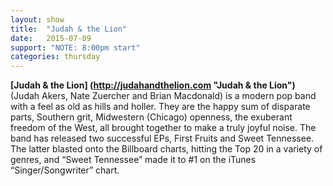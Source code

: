 ```yaml
---
layout: show
title:  "Judah & the Lion"
date:   2015-07-09
support: "NOTE: 8:00pm start"
categories: thursday
---
```


**[Judah & the Lion] (http://judahandthelion.com "Judah & the Lion")** (Judah Akers, Nate Zuercher and Brian Macdonald) is a modern pop band with a feel as old as hills and holler. They are the happy sum of disparate parts, Southern grit, Midwestern (Chicago) openness, the exuberant freedom of the West, all brought together to make a truly joyful noise. The band has released two successful EPs, First Fruits and Sweet Tennessee. The latter blasted onto the Billboard charts, hitting the Top 20 in a variety of genres, and “Sweet Tennessee” made it to #1 on the iTunes “Singer/Songwriter” chart.